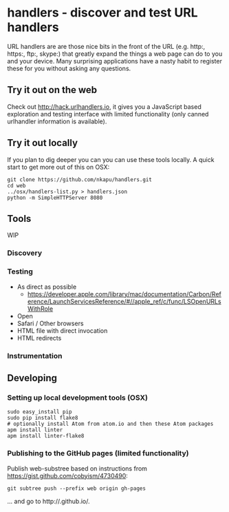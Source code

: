 # handlers - discover and test URL handlers

URL handlers are are those nice bits in the front of the URL (e.g. http:, https:, ftp:, skype:) that greatly expand the things a web page can do to you and your device. Many surprising applications have a nasty habit to register these for you without asking any questions.

## Try it out on the web

Check out http://hack.urlhandlers.io, it gives you a JavaScript based exploration and testing interface with limited functionality (only canned urlhandler information is available).

## Try it out locally

If you plan to dig deeper you can you can use these tools locally. A quick start to get more out of this on OSX:

```shell
git clone https://github.com/nkapu/handlers.git
cd web
../osx/handlers-list.py > handlers.json
python -m SimpleHTTPServer 8080
```

## Tools

WIP

### Discovery

### Testing

* As direct as possible
  * https://developer.apple.com/library/mac/documentation/Carbon/Reference/LaunchServicesReference/#//apple_ref/c/func/LSOpenURLsWithRole
* Open
* Safari / Other browsers
 * HTML file with direct invocation
 * HTML redirects

### Instrumentation

## Developing

### Setting up local development tools (OSX)

```shell
sudo easy_install pip
sudo pip install flake8
# optionally install Atom from atom.io and then these Atom packages
apm install linter
apm install linter-flake8
```

### Publishing to the GitHub pages (limited functionality)

Publish web-substree based on instructions from https://gist.github.com/cobyism/4730490:

```shell
git subtree push --prefix web origin gh-pages
```
... and go to http://<USERNAME>.github.io/<REPOSITORY>.
